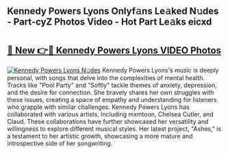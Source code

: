 ## Kennedy Powers Lyons Onlyf𝚊ns Le𝚊ked N𝚞des - Part-cyZ Photos Video - Hot Part Le𝚊ks eicxd

# <h2><a href="http://ab63063.deff.icu/?id=Kennedy+Powers+Lyons">🔗 New 👉🔴 Kennedy Powers Lyons VIDEO Photos</a></h2>

[![Kennedy Powers Lyons N𝚞des](https://i.imgur.com/rIISA9y.gif)](http://ab63063.deff.icu/?id=Kennedy+Powers+Lyons)
Kennedy Powers Lyons's music is deeply personal, with songs that delve into the complexities of mental health. Tracks like "Pool Party" and "Softly" tackle themes of anxiety, depression, and the desire for connection. She bravely shares her own struggles with these issues, creating a space of empathy and understanding for listeners who grapple with similar challenges. Kennedy Powers Lyons has collaborated with various artists, including mxmtoon, Chelsea Cutler, and Claud. These collaborations have further showcased her versatility and willingness to explore different musical styles. Her latest project, "Ashes," is a testament to her artistic growth, showcasing a more mature and introspective side of her songwriting.
